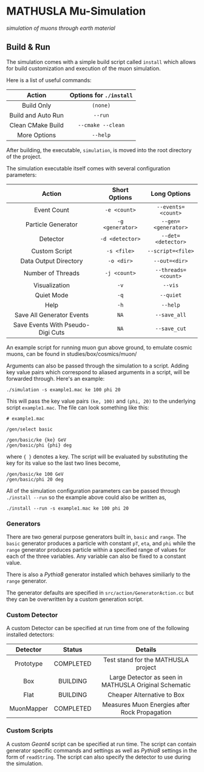 # MATHUSLA Mu-Simulation

_simulation of muons through earth material_

## Build & Run

The simulation comes with a simple build script called `install` which allows for build customization and execution of the muon simulation.

Here is a list of useful commands:

| Action             | Options for `./install` |
|:------------------:|:-----------------------:|
| Build Only         | `(none)`                |
| Build and Auto Run | `--run`                 |
| Clean CMake Build  | `--cmake --clean`       |
| More Options       | `--help`                |

After building, the executable, `simulation`, is moved into the root directory of the project.

The simulation executable itself comes with several configuration parameters:

| Action                | Short Options    | Long Options        |
|:---------------------:|:----------------:|:-------------------:|
| Event Count           | `-e <count>`     | `--events=<count>`  |
| Particle Generator    | `-g <generator>` | `--gen=<generator>` |
| Detector              | `-d <detector>`  | `--det=<detector>`  |
| Custom Script         | `-s <file>`      | `--script=<file>`   |
| Data Output Directory | `-o <dir>`       | `--out=<dir>`       |
| Number of Threads     | `-j <count>`     | `--threads=<count>` |
| Visualization             | `-v`             | `--vis`             |
| Quiet Mode                | `-q`             | `--quiet`           |
| Help                      | `-h`             | `--help`            |
| Save All Generator Events | `NA`             | `--save_all`        |
| Save Events With Pseudo-Digi Cuts | `NA`             | `--save_cut`|

An example script for running muon gun above ground, to emulate cosmic muons, can be found in studies/box/cosmics/muon/

Arguments can also be passed through the simulation to a script. Adding key value pairs which correspond to aliased arguments in a script, will be forwarded through. Here's an example:

```
./simulation -s example1.mac ke 100 phi 20
```

This will pass the key value pairs `(ke, 100)` and `(phi, 20)` to the underlying script `example1.mac`. The file can look something like this:

```
# example1.mac

/gen/select basic

/gen/basic/ke {ke} GeV
/gen/basic/phi {phi} deg
```

where `{ }` denotes a key. The script will be evaluated by substituting the key for its value so the last two lines become,

```
/gen/basic/ke 100 GeV
/gen/basic/phi 20 deg
```

All of the simulation configuration parameters can be passed through `./install --run` so the example above could also be written as,

```
./install --run -s example1.mac ke 100 phi 20
```

### Generators

There are two general purpose generators built in, `basic` and `range`. The `basic` generator produces a particle with constant `pT`, `eta`, and `phi` while the `range` generator produces particle within a specified range of values for each of the three variables. Any variable can also be fixed to a constant value.

There is also a _Pythia8_ generator installed which behaves similiarly to the `range` generator.

The generator defaults are specified in `src/action/GeneratorAction.cc` but they can be overwritten by a custom generation script.

### Custom Detector

A custom Detector can be specified at run time from one of the following installed detectors:

| Detector   | Status    | Details                                               |
|:----------:|:---------:|:-----------------------------------------------------:|
| Prototype  | COMPLETED | Test stand for the MATHUSLA project                   |
| Box        | BUILDING  | Large Detector as seen in MATHUSLA Original Schematic |
| Flat       | BUILDING  | Cheaper Alternative to Box                            |
| MuonMapper | COMPLETED | Measures Muon Energies after Rock Propagation         |

### Custom Scripts

A custom _Geant4_ script can be specified at run time. The script can contain generator specific commands and settings as well as _Pythia8_ settings in the form of `readString`. The script can also specify the detector to use during the simulation.

